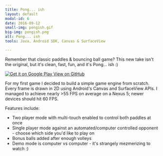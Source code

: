 ```yaml
---
title: Pong... ish
layout: default
modal-id: 6
date: 2016-09-12
small-img: pongish.gif
big-img: pongish.png
alt: Pong... ish
tools: Java, Android SDK, Canvas & SurfaceView

---
```


Remember that classic paddles & bouncing ball game? This new take isn't the
original, but it's clean, fast, fun, and it's Pong... ish :)

<div class="center-links">
    <a href='https://play.google.com/store/apps/details?id=com.charlesdrews.pongish' target="_blank">
        <img class="play-store-app-badge" alt='Get it on Google Play' src='https://play.google.com/intl/en_us/badges/images/apps/en-play-badge.png' />
    </a>
    <a class="btn btn-md btn-outline github-project-link" href="https://github.com/charlesdrews/pongish" target="_blank">
        <i class="fa fa-github"></i>
        <span class="small">View on GitHub</span>
    </a>
</div>

For my first game I decided to build a simple game engine from scratch. Every
frame is drawn in 2D using Android's Canvas and SurfaceView APIs. I managed to
achieve nearly >55 FPS on average on a Nexus 5; newer devices should hit 60 FPS.

Features include:

  * Two player mode with multi-touch enabled to control both paddles at once
  * Single player mode against an automated/computer controlled opponent - choose which side you'd like to play on
  * Bonus balls added after enough volleys
  * Demo mode is computer vs computer - it's strangely mezmerizing to watch :)
